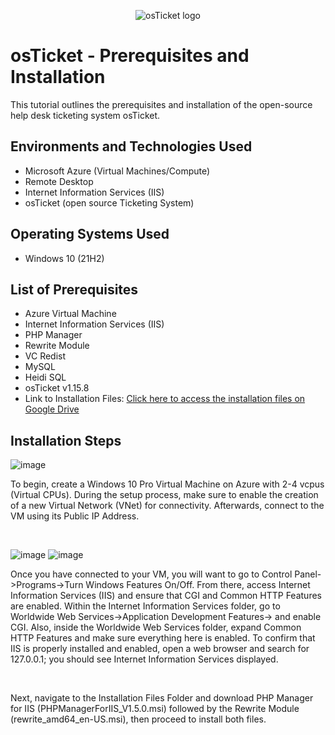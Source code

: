 <p align="center">
<img src="https://i.imgur.com/Clzj7Xs.png" alt="osTicket logo"/>
</p>

<h1>osTicket - Prerequisites and Installation</h1>
This tutorial outlines the prerequisites and installation of the open-source help desk ticketing system osTicket.<br />


<h2>Environments and Technologies Used</h2>

- Microsoft Azure (Virtual Machines/Compute)
- Remote Desktop
- Internet Information Services (IIS)
- osTicket (open source Ticketing System)

<h2>Operating Systems Used </h2>

- Windows 10</b> (21H2)

<h2>List of Prerequisites</h2>

- Azure Virtual Machine
- Internet Information Services (IIS)
- PHP Manager
- Rewrite Module
- VC Redist
- MySQL
- Heidi SQL
- osTicket v1.15.8
- Link to Installation Files: [Click here to access the installation files on Google Drive](https://drive.google.com/drive/u/0/folders/1APMfNyfNzcxZC6EzdaNfdZsUwxWYChf6)

<h2>Installation Steps</h2>

![image](https://github.com/jamstylr/osticket-prereqs/assets/159660523/312cc62c-2636-4ed2-add5-458bb9d8b015)
<p>
To begin, create a Windows 10 Pro Virtual Machine on Azure with 2-4 vcpus (Virtual CPUs). During the setup process, make sure to enable the creation of a new Virtual Network (VNet) for connectivity. Afterwards, connect to the VM using its Public IP Address.
</p>
<br />

![image](https://github.com/jamstylr/osticket-prereqs/assets/159660523/03ceae9f-0d76-4c49-8cfc-7d4fb80956c7)
![image](https://github.com/jamstylr/osticket-prereqs/assets/159660523/4b53ef8e-dba0-4e36-a84c-9111f236e26d)
<p>
Once you have connected to your VM, you will want to go to Control Panel->Programs->Turn Windows Features On/Off. From there, access Internet Information Services (IIS) and ensure that CGI and Common HTTP Features are enabled. Within the Internet Information Services folder, go to Worldwide Web Services->Application Development Features-> and enable CGI. Also, inside the Worldwide Web Services folder, expand Common HTTP Features and make sure everything here is enabled. To confirm that IIS is properly installed and enabled, open a web browser and search for 127.0.0.1; you should see Internet Information Services displayed.
</p>
<br />



<p>
Next, navigate to the Installation Files Folder and download PHP Manager for IIS (PHPManagerForIIS_V1.5.0.msi) followed by the Rewrite Module (rewrite_amd64_en-US.msi), then proceed to install both files.
</p>
<br />
